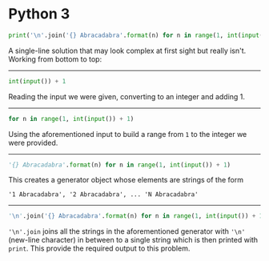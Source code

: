 # Python 3

```python
print('\n'.join('{} Abracadabra'.format(n) for n in range(1, int(input()) + 1)))
```

A single-line solution that may look complex at first sight but really isn't. Working from bottom to top:

------------

```python
int(input()) + 1
```

Reading the input we were given, converting to an integer and adding 1.

------------

```python
for n in range(1, int(input()) + 1)
```

Using the aforementioned input to build a range from `1` to the integer we were provided.

------------

```python
'{} Abracadabra'.format(n) for n in range(1, int(input()) + 1)
```

This creates a generator object whose elements are strings of the form

```
'1 Abracadabra', '2 Abracadabra', ... 'N Abracadabra'
```

------------

```python
'\n'.join('{} Abracadabra'.format(n) for n in range(1, int(input()) + 1))
```

`'\n'.join` joins all the strings in the aforementioned generator with `'\n'` (new-line character) in between to a single string which is then printed with `print`. This provide the required output to this problem.